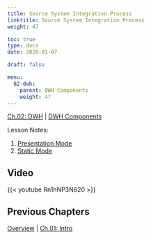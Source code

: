```yaml
---
title: Source System Integration Process
linktitle: Source System Integration Process
weight: 47

toc: true
type: docs
date: 2020-01-07

draft: false

menu:
  02-dwh:
    parent: DWH Components
    weight: 47
---
```

[Ch.02: DWH](../../../02-dwh) | [DWH Components](../../03-architecture/) 


Lesson Notes:
1. [Presentation Mode](../07-source-system-integration-process-ps.pdf)
1. [Static Mode](../07-source-system-integration-process-rs.pdf)


## Video

{{< youtube Rn1hNP3N620 >}}

## Previous Chapters

[Overview](../../../../big-data-in-depth/) | [Ch.01: Intro](../../../01-introduction) 
